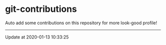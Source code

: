 # git-contributions

Auto add some contributions on this repository for more look-good profile!

---

Update at 2020-01-13 10:33:25
